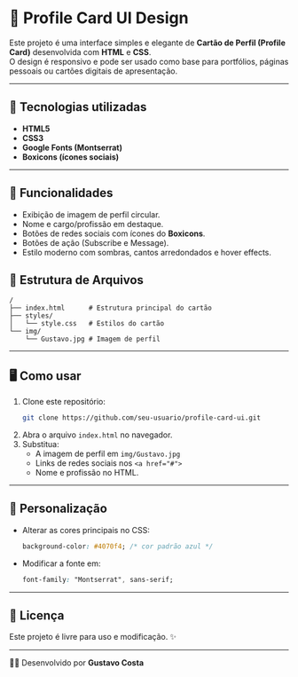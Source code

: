 # 📇 Profile Card UI Design

Este projeto é uma interface simples e elegante de **Cartão de Perfil (Profile Card)** desenvolvida com **HTML** e **CSS**.  
O design é responsivo e pode ser usado como base para portfólios, páginas pessoais ou cartões digitais de apresentação.

---

## 🚀 Tecnologias utilizadas
- **HTML5**
- **CSS3**
- **Google Fonts (Montserrat)**
- **Boxicons (ícones sociais)**

---

## 📌 Funcionalidades
- Exibição de imagem de perfil circular.
- Nome e cargo/profissão em destaque.
- Botões de redes sociais com ícones do **Boxicons**.
- Botões de ação (Subscribe e Message).
- Estilo moderno com sombras, cantos arredondados e hover effects.


## 📂 Estrutura de Arquivos
```
/
├── index.html      # Estrutura principal do cartão
├── styles/
│   └── style.css   # Estilos do cartão
└── img/
    └── Gustavo.jpg # Imagem de perfil
```

---

## 🖥️ Como usar
1. Clone este repositório:
   ```bash
   git clone https://github.com/seu-usuario/profile-card-ui.git
   ```
2. Abra o arquivo `index.html` no navegador.
3. Substitua:
   - A imagem de perfil em `img/Gustavo.jpg`
   - Links de redes sociais nos `<a href="#">`
   - Nome e profissão no HTML.

---

## 🎨 Personalização
- Alterar as cores principais no CSS:
  ```css
  background-color: #4070f4; /* cor padrão azul */
  ```
- Modificar a fonte em:
  ```css
  font-family: "Montserrat", sans-serif;
  ```

---

## 📜 Licença
Este projeto é livre para uso e modificação. ✨

---

👨‍💻 Desenvolvido por **Gustavo Costa**

